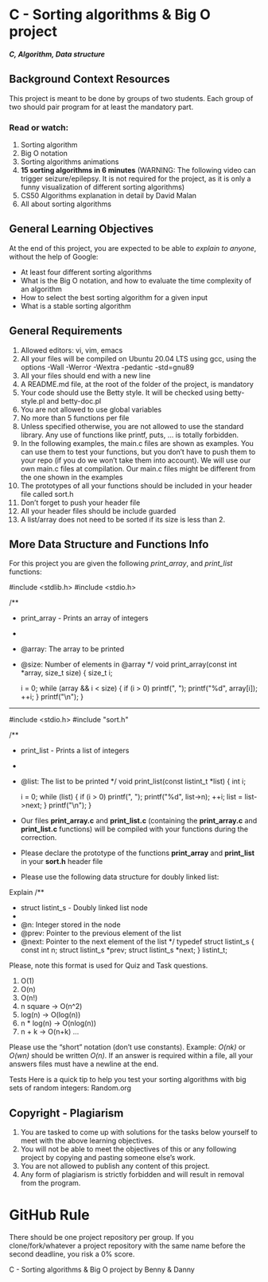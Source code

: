 # C - Sorting algorithms &amp; Big O project
##### C, Algorithm, Data structure


## Background Context Resources
This project is meant to be done by groups of two students. Each group of two should pair program for at least the mandatory part.

### Read or watch:

1. Sorting algorithm
2. Big O notation
3. Sorting algorithms animations
4. __15 sorting algorithms in 6 minutes__ (WARNING: The following video can trigger seizure/epilepsy. It is not required for the project, as it is only a funny visualization of different sorting algorithms)
5. CS50 Algorithms explanation in detail by David Malan
6. All about sorting algorithms


## General Learning Objectives
At the end of this project, you are expected to be able to *explain to anyone*, without the help of Google:

* At least four different sorting algorithms
* What is the Big O notation, and how to evaluate the time complexity of an algorithm
* How to select the best sorting algorithm for a given input
* What is a stable sorting algorithm


## General Requirements

1. Allowed editors: vi, vim, emacs
2. All your files will be compiled on Ubuntu 20.04 LTS using gcc, using the options -Wall -Werror -Wextra -pedantic -std=gnu89
3. All your files should end with a new line
4. A README.md file, at the root of the folder of the project, is mandatory
5. Your code should use the Betty style. It will be checked using betty-style.pl and betty-doc.pl
6. You are not allowed to use global variables
7. No more than 5 functions per file
8. Unless specified otherwise, you are not allowed to use the standard library. Any use of functions like printf, puts, … is totally forbidden.
9. In the following examples, the main.c files are shown as examples. You can use them to test your functions, but you don’t have to push them to your repo (if you do we won’t take them into account). We will use our own main.c files at compilation. Our main.c files might be different from the one shown in the examples
10. The prototypes of all your functions should be included in your header file called sort.h
11. Don’t forget to push your header file
12. All your header files should be include guarded
13. A list/array does not need to be sorted if its size is less than 2.

## More Data Structure and Functions Info

For this project you are given the following *print_array*, and *print_list* functions:

#include <stdlib.h>
#include <stdio.h>

/**
 * print_array - Prints an array of integers
 *
 * @array: The array to be printed
 * @size: Number of elements in @array
 */
void print_array(const int *array, size_t size)
{
    size_t i;

    i = 0;
    while (array && i < size)
    {
        if (i > 0)
            printf(", ");
        printf("%d", array[i]);
        ++i;
    }
    printf("\n");
}

-------------------------------------------------------------------------------------------------------------------------------------------
#include <stdio.h>
#include "sort.h"

/**
 * print_list - Prints a list of integers
 *
 * @list: The list to be printed
 */
void print_list(const listint_t *list)
{
    int i;

    i = 0;
    while (list)
    {
        if (i > 0)
            printf(", ");
        printf("%d", list->n);
        ++i;
        list = list->next;
    }
    printf("\n");
}

* Our files __print_array.c__ and __print_list.c__ (containing the __print_array.c__ and __print_list.c__ functions) will be compiled with your functions during the correction.
* Please declare the prototype of the functions __print_array__ and __print_list__ in your __sort.h__ header file
* Please use the following data structure for doubly linked list:

Explain
/**
 * struct listint_s - Doubly linked list node
 *
 * @n: Integer stored in the node
 * @prev: Pointer to the previous element of the list
 * @next: Pointer to the next element of the list
 */
typedef struct listint_s
{
    const int n;
    struct listint_s *prev;
    struct listint_s *next;
} listint_t;

Please, note this format is used for Quiz and Task questions.

1. O(1)
2. O(n)
3. O(n!)
4. n square -> O(n^2)
5. log(n) -> O(log(n))
6. n * log(n) -> O(nlog(n))
7. n + k -> O(n+k) …

Please use the “short” notation (don’t use constants). Example: *O(nk)* or *O(wn)* should be written *O(n)*. If an answer is required within a file, all your answers files must have a newline at the end.

Tests
Here is a quick tip to help you test your sorting algorithms with big sets of random integers: Random.org

## Copyright - Plagiarism
1. You are tasked to come up with solutions for the tasks below yourself to meet with the above learning objectives.
2. You will not be able to meet the objectives of this or any following project by copying and pasting someone else’s work.
3. You are not allowed to publish any content of this project.
4. Any form of plagiarism is strictly forbidden and will result in removal from the program.

# GitHub Rule
There should be one project repository per group. If you clone/fork/whatever a project repository with the same name before the second deadline, you risk a 0% score.

C - Sorting algorithms &amp; Big O project by Benny &amp; Danny
